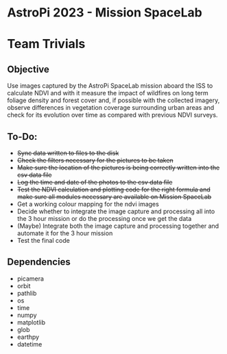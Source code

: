 # AstroPi 2023 - Mission SpaceLab
# Team Trivials

## Objective
Use images captured by the AstroPi SpaceLab mission aboard the ISS to calculate NDVI and with it measure the impact of wildfires on long term foliage density and forest cover and, if possible with the collected imagery, observe differences in vegetation coverage surrounding urban areas and check for its evolution over time as compared with previous NDVI surveys.

## To-Do:
- ~~Sync data written to files to the disk~~
- ~~Check the filters necessary for the pictures to be taken~~
- ~~Make sure the location of the pictures is being correctly written into the csv data file~~
- ~~Log the time and date of the photos to the csv data file~~
- ~~Test the NDVI calculation and plotting code for the right formula and make sure all modules necessary are available on Mission SpaceLab~~
- Get a working colour mapping for the ndvi images
- Decide whether to integrate the image capture and processing all into the 3 hour mission or do the processing once we get the data
- (Maybe) Integrate both the image capture and processing together and automate it for the 3 hour mission
- Test the final code

## Dependencies
- picamera
- orbit
- pathlib
- os
- time
- numpy
- matplotlib
- glob
- earthpy
- datetime
